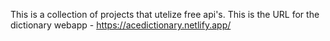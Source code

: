 This  is a collection of projects that utelize free api's.
This is the URL for the dictionary webapp - https://acedictionary.netlify.app/
